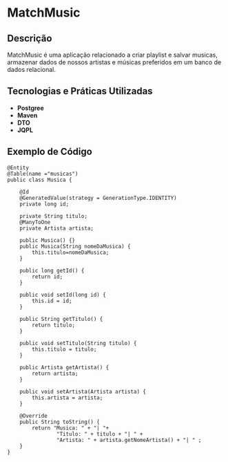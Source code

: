 # MatchMusic

## Descrição
MatchMusic é uma aplicação relacionado a criar playlist e salvar musicas, armazenar dados de nossos artistas e músicas preferidos em um banco de dados relacional.

## Tecnologias e Práticas Utilizadas
- **Postgree**
- **Maven**
- **DTO**
- **JQPL**

## Exemplo de Código

```
@Entity
@Table(name ="musicas")
public class Musica {

    @Id
    @GeneratedValue(strategy = GenerationType.IDENTITY)
    private long id;

    private String titulo;
    @ManyToOne
    private Artista artista;

    public Musica() {}
    public Musica(String nomeDaMusica) {
        this.titulo=nomeDaMusica;
    }

    public long getId() {
        return id;
    }

    public void setId(long id) {
        this.id = id;
    }

    public String getTitulo() {
        return titulo;
    }

    public void setTitulo(String titulo) {
        this.titulo = titulo;
    }

    public Artista getArtista() {
        return artista;
    }

    public void setArtista(Artista artista) {
        this.artista = artista;
    }

    @Override
    public String toString() {
        return "Musica: " + "| "+
                "Titulo: " + titulo + "| " +
                "Artista: " + artista.getNomeArtista() + "| " ;
    }
}
```
